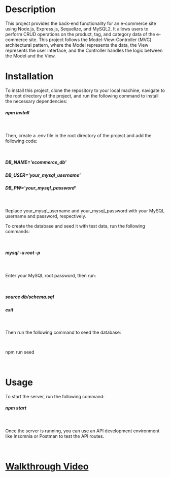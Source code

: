 



# Description

This project provides the back-end functionality for an e-commerce site using Node.js, Express.js, Sequelize, and MySQL2. It allows users to perform CRUD operations on the product, tag, and category data of the e-commerce site. This project follows the Model-View-Controller (MVC) architectural pattern, where the Model represents the data, the View represents the user interface, and the Controller handles the logic between the Model and the View.

# Installation

 To install this project, clone the repository to your local machine, navigate to the root directory of the project, and run the following command to install the necessary dependencies:

##### npm install

 <br>

Then, create a .env file in the root directory of the project and add the following code:

<br>

##### DB_NAME='ecommerce_db'
##### DB_USER='your_mysql_username'
##### DB_PW='your_mysql_password'

<br>

Replace your_mysql_username and your_mysql_password with your MySQL username and password, respectively.

To create the database and seed it with test data, run the following commands:

<br>

##### mysql -u root -p

<br>

Enter your MySQL root password, then run:

<br>

##### source db/schema.sql
##### exit

<br>

Then run the following command to seed the database:

<br>

npm run seed

<br>

# Usage

To start the server, run the following command:

##### npm start

<br>

Once the server is running, you can use an API development environment like Insomnia or Postman to test the API routes.

<br>

# [Walkthrough Video](https://drive.google.com/file/d/1HATXIIidfBBXXkJWc7LDOxZeA9-ODpvJ/view)

